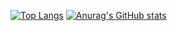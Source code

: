 [![Top Langs](https://github-readme-stats.vercel.app/api/top-langs/?username=anuraghazra&langs_count=10&theme=aura&layout=compact)](https://github.com/anuraghazra/github-readme-stats)
[![Anurag's GitHub stats](https://github-readme-stats.vercel.app/api?username=hashsaksham&include_all_commits=true&show_icons=true&count_private=true&theme=aura)](https://github.com/anuraghazra/github-readme-stats)
